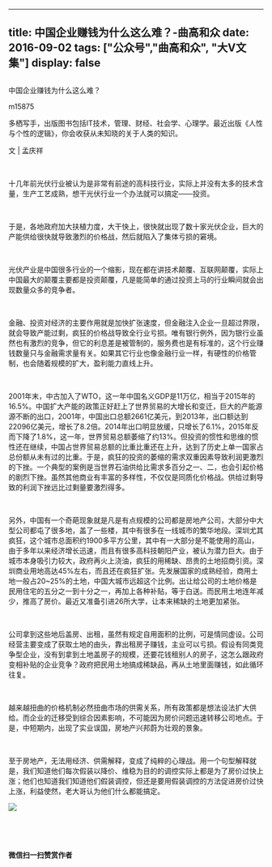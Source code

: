 
---
title:   中国企业赚钱为什么这么难？-曲高和众
date: 2016-09-02
tags: ["公众号","曲高和众", "大V文集"]
display: false
---


## 



中国企业赚钱为什么这么难？




m15875




多栖写手，出版图书包括IT技术，管理、财经、社会学、心理学。最近出版《人性与个性的逻辑》，你会收获从未知晓的关于人类的知识。


文 | 孟庆祥

&nbsp;

十几年前光伏行业被认为是非常有前途的高科技行业，实际上并没有太多的技术含量，生产工艺成熟，想干光伏行业一个办法就可以搞定——投资。

&nbsp;

于是，各地政府加大扶植力度，大干快上，很快就出现了数十家光伏企业，巨大的产能供给很快就导致激烈的价格战，然后就陷入了集体亏损的窘境。

&nbsp;

光伏产业是中国很多行业的一个缩影，现在都在讲技术颠覆、互联网颠覆，实际上中国最大的颠覆主要都是投资颠覆，凡是能简单的通过投资上马的行业瞬间就会出现数量众多的竞争者。

&nbsp;

金融、投资对经济的主要作用就是加快扩张速度，但金融注入企业一旦超过界限，就会导致产能过剩，疯狂的价格战导致全行业亏损。唯有银行例外，因为银行业虽然也有激烈的竞争，但它的利息差是被管制的，服务费也是有标准的，这个行业赚钱数量只与金融需求量有关。如果其它行业也像金融行业一样，有硬性的价格管制，也会随着规模的扩大，盈利能力直线上升。

&nbsp;

2001年末，中古加入了WTO，这一年中国名义GDP是11万亿，相当于2015年的16.5%。中国扩大产能的政策正好赶上了世界贸易的大增长和变迁，巨大的产能源源不断的出口，2001年，中国出口总额2661亿美元，到2013年，出口额达到22096亿美元，增长了8.2倍。2014年出口明显放缓，只增长了6.1%，2015年反而下降了1.8%，这一年，世界贸易总额萎缩了约13%。但投资的惯性和思维的惯性还在继续，中国占世界贸易总额的比重比重还在上升，达到了历史上单一国家占总份额从未有过的比重。于是，疯狂的投资的萎缩的需求双重因素导致利润更激烈的下挫。一个典型的案例是当世界石油供给比需求多百分之一、二，也会引起价格的剧烈下挫。虽然其他商业有丰富的多样性，不仅仅是同质化价格战。供给过剩导致的利润下挫远比过剩量要激烈得多。

&nbsp;

另外，中国有一个奇葩现象就是凡是有点规模的公司都是房地产公司，大部分中大型公司都屯了很多地，盖了一些楼，其中有很多在一线城市的繁华地段。深圳尤其疯狂，这个城市总面积约1900多平方公里，其中有一大部分是不能使用的高山，由于多年以来经济增长迅速，而且有很多高科技朝阳产业，被认为潜力巨大。由于城市本身吸引力较大，政府再火上浇油，疯狂的用稀缺、昂贵的土地招商引资。深圳商业用地高达45%左右，而且还在疯狂扩张。先发展国家的成熟经验，商用土地一般占20~25%的土地，中国大城市远超这个比例。出让给公司的土地价格是民用住宅的五分之一到十分之一，再加上各种补贴，等于白送。而民用土地连年减少，推高了房价。最近又准备引进26所大学，让本来稀缺的土地更加紧张。

&nbsp;

公司拿到这些地后盖房、出租，虽然有规定自用面积的比例，可是情同虚设。公司经营主要变成了获取土地的由头，靠出租房子赚钱，主业可以亏损。假设有同类竞争型企业，没有到拿到土地盖房子的规模，还要花钱租别人的房子，这怎么跟政府变相补贴的企业竞争？政府把民用土地搞成稀缺品，再从土地里面赚钱，如此循环往复。

&nbsp;

越来越扭曲的价格机制必然扭曲市场的供需关系，所有政策都是想法设法扩大供给。而企业的迁移受到综合因素影响，不可能因为房价问题迅速转移公司地点。于是，中短期内，出现了实业误国，房地产兴邦蔚为壮观的景象。

&nbsp;

至于房地产，无法用经济、供需解释，变成了纯粹的心理战。用一个句型解释就是，我们知道他们每次假装以降价、维稳为目的的调控实际上都是为了房价过快上涨；他们也知道我们知道他们假装调控，但还是要用假装调控的方法促进房价过快上涨，利益使然，老大哥认为他们什么都能搞定。



**<img data-s="300,640" data-type="jpeg" src="http://mmbiz.qpic.cn/mmbiz/fxGMiaL5Zj1j8078jfvDtJo7fUS24zfgmfc7nuCJAM6Cic1x9xDX4w4YX0uDaiarWT6uKXbBHsHVrkrzg1qo4ic27Q/0?wx_fmt=jpeg" data-ratio="1" data-w="430"/>**

&nbsp;

&nbsp;




**微信扫一扫赞赏作者**













